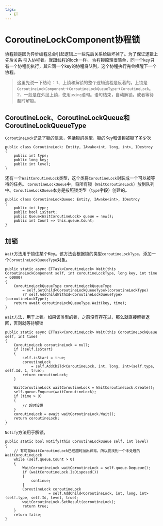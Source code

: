 ```yaml
---
tags:
  - ET
---
```

# CoroutineLockComponent协程锁
协程锁是因为异步编程总会引起逻辑上一些先后关系给破坏掉了。为了保证逻辑上先后关系 引入协程锁。就跟线程的lock一样。
协程锁原理很简单，同一个key只有一个协程能执行，其它同一个key的协程将队列，这个协程执行完会唤醒下一个协程。

>这里先说一下结论：
>1、上锁和解锁的整个逻辑流程是反着的。上锁是`CoroutineLockComponent`->`CoroutineLockQueueType`->`CoroutineLock`。
>2、一般是在外层上锁，使用`using`语句。语句结束，自动解锁。或者等待超时解锁。

## CoroutineLock、CoroutineLockQueue和CoroutineLockQueueType
`CoroutineLock`记录了锁的信息，包括锁的类型，锁的Key和该锁被锁了多少次
```CSharp
public class CoroutineLock: Entity, IAwake<int, long, int>, IDestroy
{
    public int type;
    public long key;
    public int level;
}
```
还有一个`WaitCoroutineLock`类型，这个类将`CoroutineLock`封装成一个可以被等待的任务。
`CoroutineLockQueue`中，将所有锁（`WaitCoroutineLock`）放到队列中。`CoroutineLockQueue`本身是按照锁类型（`type`字段）创建的。
```CSharp
public class CoroutineLockQueue: Entity, IAwake<int>, IDestroy
{
    public int type;
    public bool isStart;
    public Queue<WaitCoroutineLock> queue = new();
    public int Count => this.queue.Count;
}
```
## 加锁
`Wait`方法用于锁住某个Key。该方法会根据锁的类型`coroutineLockType`，添加一个`CoroutineLockQueueType`对象。
```CSharp
public static async ETTask<CoroutineLock> Wait(this CoroutineLockComponent self, int coroutineLockType, long key, int time = 60000)
{
    CoroutineLockQueueType coroutineLockQueueType 
        = self.GetChild<CoroutineLockQueueType>(coroutineLockType) 
        ?? self.AddChildWithId<CoroutineLockQueueType>(coroutineLockType);
    return await coroutineLockQueueType.Wait(key, time);
}
```
`Wait`方法，用于上锁。如果该类型的锁，之前没有存在过，那么就直接解锁返回，否则就等待解锁
```CSharp
public static async ETTask<CoroutineLock> Wait(this CoroutineLockQueue self, int time)
{
    CoroutineLock coroutineLock = null;
    if (!self.isStart)
    {
        self.isStart = true;
        coroutineLock 
            = self.AddChild<CoroutineLock, int, long, int>(self.type, self.Id, 1, true);
        return coroutineLock;
    }

    WaitCoroutineLock waitCoroutineLock = WaitCoroutineLock.Create();
    self.queue.Enqueue(waitCoroutineLock);
    if (time > 0)
    {
        // 超时设置
    }
    coroutineLock = await waitCoroutineLock.Wait();
    return coroutineLock;
}
```
`Notify`方法用于解锁，
```CSharp
public static bool Notify(this CoroutineLockQueue self, int level)
{
    // 有可能WaitCoroutineLock已经超时抛出异常，所以要找到一个未处理的WaitCoroutineLock
    while (self.queue.Count > 0)
    {
        WaitCoroutineLock waitCoroutineLock = self.queue.Dequeue();
        if (waitCoroutineLock.IsDisposed())
        {
            continue;
        }
        CoroutineLock coroutineLock 
                    = self.AddChild<CoroutineLock, int, long, int>(self.type, self.Id, level, true);
        waitCoroutineLock.SetResult(coroutineLock);
        return true;
    }
    return false;
}
```